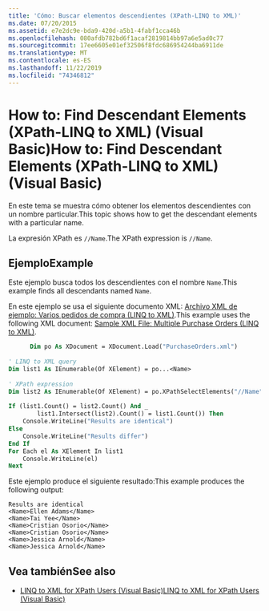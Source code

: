 ```yaml
---
title: 'Cómo: Buscar elementos descendientes (XPath-LINQ to XML)'
ms.date: 07/20/2015
ms.assetid: e7e2dc9e-bda9-420d-a5b1-4fabf1cca46b
ms.openlocfilehash: 080afdb782bd6f1acaf2819814bb97a6e5ad0c77
ms.sourcegitcommit: 17ee6605e01ef32506f8fdc686954244ba6911de
ms.translationtype: MT
ms.contentlocale: es-ES
ms.lasthandoff: 11/22/2019
ms.locfileid: "74346812"
---
```

# <a name="how-to-find-descendant-elements-xpath-linq-to-xml-visual-basic"></a><span data-ttu-id="55e44-102">How to: Find Descendant Elements (XPath-LINQ to XML) (Visual Basic)</span><span class="sxs-lookup"><span data-stu-id="55e44-102">How to: Find Descendant Elements (XPath-LINQ to XML) (Visual Basic)</span></span>
<span data-ttu-id="55e44-103">En este tema se muestra cómo obtener los elementos descendientes con un nombre particular.</span><span class="sxs-lookup"><span data-stu-id="55e44-103">This topic shows how to get the descendant elements with a particular name.</span></span>  
  
 <span data-ttu-id="55e44-104">La expresión XPath es `//Name`.</span><span class="sxs-lookup"><span data-stu-id="55e44-104">The XPath expression is `//Name`.</span></span>  
  
## <a name="example"></a><span data-ttu-id="55e44-105">Ejemplo</span><span class="sxs-lookup"><span data-stu-id="55e44-105">Example</span></span>  
 <span data-ttu-id="55e44-106">Este ejemplo busca todos los descendientes con el nombre `Name`.</span><span class="sxs-lookup"><span data-stu-id="55e44-106">This example finds all descendants named `Name`.</span></span>  
  
 <span data-ttu-id="55e44-107">En este ejemplo se usa el siguiente documento XML: [Archivo XML de ejemplo: Varios pedidos de compra (LINQ to XML)](../../../../visual-basic/programming-guide/concepts/linq/sample-xml-file-multiple-purchase-orders-linq-to-xml.md).</span><span class="sxs-lookup"><span data-stu-id="55e44-107">This example uses the following XML document: [Sample XML File: Multiple Purchase Orders (LINQ to XML)](../../../../visual-basic/programming-guide/concepts/linq/sample-xml-file-multiple-purchase-orders-linq-to-xml.md).</span></span>  
  
```vb  
      Dim po As XDocument = XDocument.Load("PurchaseOrders.xml")  
  
' LINQ to XML query  
Dim list1 As IEnumerable(Of XElement) = po...<Name>  
  
' XPath expression  
Dim list2 As IEnumerable(Of XElement) = po.XPathSelectElements("//Name")  
  
If (list1.Count() = list2.Count() And _  
        list1.Intersect(list2).Count() = list1.Count()) Then  
    Console.WriteLine("Results are identical")  
Else  
    Console.WriteLine("Results differ")  
End If  
For Each el As XElement In list1  
    Console.WriteLine(el)  
Next  
```  
  
 <span data-ttu-id="55e44-108">Este ejemplo produce el siguiente resultado:</span><span class="sxs-lookup"><span data-stu-id="55e44-108">This example produces the following output:</span></span>  
  
```console
Results are identical  
<Name>Ellen Adams</Name>  
<Name>Tai Yee</Name>  
<Name>Cristian Osorio</Name>  
<Name>Cristian Osorio</Name>  
<Name>Jessica Arnold</Name>  
<Name>Jessica Arnold</Name>  
```  
  
## <a name="see-also"></a><span data-ttu-id="55e44-109">Vea también</span><span class="sxs-lookup"><span data-stu-id="55e44-109">See also</span></span>

- [<span data-ttu-id="55e44-110">LINQ to XML for XPath Users (Visual Basic)</span><span class="sxs-lookup"><span data-stu-id="55e44-110">LINQ to XML for XPath Users (Visual Basic)</span></span>](../../../../visual-basic/programming-guide/concepts/linq/linq-to-xml-for-xpath-users.md)
